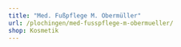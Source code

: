 ```yaml
---
title: "Med. Fußpflege M. Obermüller"
url: /plochingen/med-fusspflege-m-obermueller/
shop: Kosmetik
---
```

